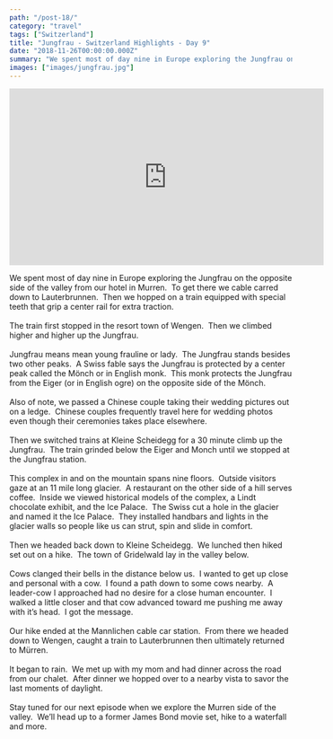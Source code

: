```yaml
---
path: "/post-18/"
category: "travel"
tags: ["Switzerland"]
title: "Jungfrau - Switzerland Highlights - Day 9"
date: "2018-11-26T00:00:00.000Z"
summary: "We spent most of day nine in Europe exploring the Jungfrau on the opposite side of the valley...."
images: ["images/jungfrau.jpg"]
---
```


<iframe width="560" height="315" src="https://www.youtube.com/embed/JGlTQ0zEuMU" frameborder="0" allow="accelerometer; autoplay; encrypted-media; gyroscope; picture-in-picture" allowfullscreen></iframe>

We spent most of day nine in Europe exploring the Jungfrau on the opposite side of the valley from our hotel in Murren. &nbsp;To get there we cable carred down to Lauterbrunnen. &nbsp;Then we hopped on a train equipped with special teeth that grip a center rail for extra traction.<br />
<br />
The train first stopped in the resort town of Wengen. &nbsp;Then we climbed higher and higher up the Jungfrau.<br />
<br />
Jungfrau means mean young frauline or lady. &nbsp;The Jungfrau stands besides two other peaks. &nbsp;A Swiss fable says the Jungfrau is protected by a center peak called the Mönch or in English monk. &nbsp;This monk protects the Jungfrau from the Eiger (or in English ogre) on the opposite side of the Mönch.<br />
<br />
Also of note, we passed a Chinese couple taking their wedding pictures out on a ledge. &nbsp;Chinese couples frequently travel here for wedding photos even though their ceremonies takes place elsewhere.<br />
<br />
Then we switched trains at Kleine Scheidegg for a 30 minute climb up the Jungfrau. &nbsp;The train grinded below the Eiger and Monch until we stopped at the Jungfrau station.<br />
<br />
This complex in and on the mountain spans nine floors. &nbsp;Outside visitors gaze at an 11 mile long glacier. &nbsp;A restaurant on the other side of a hill serves coffee. &nbsp;Inside we viewed historical models of the complex, a Lindt chocolate exhibit, and the Ice Palace. &nbsp;The Swiss cut a hole in the glacier and named it the Ice Palace. &nbsp;They installed handbars and lights in the glacier walls so people like us can strut, spin and slide in comfort. <br />
<br />
Then we headed back down to Kleine Scheidegg. &nbsp;We lunched then hiked set out on a hike. &nbsp;The town of Gridelwald lay in the valley below. <br />
<br />
Cows clanged their bells in the distance below us. &nbsp;I wanted to get up close and personal with a cow. &nbsp;I found a path down to some cows nearby. &nbsp;A leader-cow I approached had no desire for a close human encounter. &nbsp;I walked a little closer and that cow advanced toward me pushing me away with it’s head. &nbsp;I got the message.<br />
<br />
Our hike ended at the Mannlichen cable car station. &nbsp;From there we headed down to Wengen, caught a train to Lauterbrunnen then ultimately returned to Mürren.<br />
<br />
It began to rain. &nbsp;We met up with my mom and had dinner across the road from our chalet. &nbsp;After dinner we hopped over to a nearby vista to savor the last moments of daylight.<br />
<br />
Stay tuned for our next episode when we explore the Murren side of the valley. &nbsp;We’ll head up to a former James Bond movie set, hike to a waterfall and more.